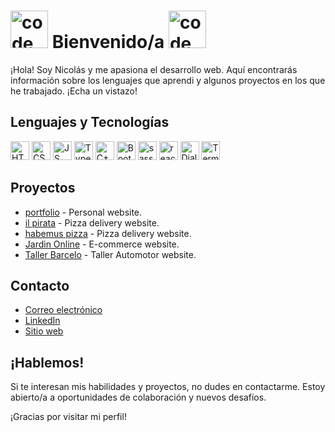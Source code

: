 # <img src="https://github.com/Nicolas-Andreis/Nicolas-Andreis/assets/111246225/25e54ac8-ebca-45d7-ac67-594daf42e441" alt="code" width="60"> Bienvenido/a <img src="https://github.com/Nicolas-Andreis/Nicolas-Andreis/assets/111246225/25e54ac8-ebca-45d7-ac67-594daf42e441" alt="code" width="60">


¡Hola! Soy Nicolás y me apasiona el desarrollo web. Aquí encontrarás información sobre los lenguajes que aprendi y algunos proyectos en los que he trabajado. ¡Echa un vistazo!
 
## Lenguajes y Tecnologías

<img src="https://img.shields.io/badge/HTML-8A2BE2" alt="HTML"  height="30">
<img src="https://img.shields.io/badge/CSS-8A2BE2" alt="CSS"  height="30">
<img src="https://img.shields.io/badge/JavaScript-8A2BE2" alt="JS"  height="30">
<img src="https://img.shields.io/badge/TypeScript-8A2BE2" alt="TypeScript"  height="30">
<img src="https://img.shields.io/badge/C++-8A2BE2" alt="C++"  height="30">
<img src="https://img.shields.io/badge/Bootstrap-8A2BE2" alt="Bootstrap"  height="30">
<img src="https://img.shields.io/badge/SASS-8A2BE2" alt="sass"  height="30">
<img src="https://img.shields.io/badge/React.js-8A2BE2" alt="react"  height="30">
<img src="https://img.shields.io/badge/Dialogflow-8A2BE2" alt="Dialogflow"  height="30">
<img src="https://img.shields.io/badge/Terminal" alt="Terminal"  height="30">




   

## Proyectos

-  [portfolio](https://nicolas-andreis.github.io/portfolio/) - Personal website.
-  [il pirata](https://nicolas-andreis.github.io/Il-pirata/) - Pizza delivery website.
-  [habemus pizza](https://nicolas-andreis.github.io/habemus_pizza/) - Pizza delivery website.
-  [Jardin Online](https://nicolas-andreis.github.io/Jardin-Online/) - E-commerce website.
-  [Taller Barcelo](https://taller-barcel-dksw-git-master-nicolas-andreis-projects.vercel.app/) - Taller Automotor website.

## Contacto

- [Correo electrónico](mailto:jnandreis@outlook.com) 
- [LinkedIn](https://www.linkedin.com/in/nicol%C3%A1s-andreis-b34966281/)
- [Sitio web](https://nicolas-andreis.github.io/portfolio/)

## ¡Hablemos!

Si te interesan mis habilidades y proyectos, no dudes en contactarme. Estoy abierto/a a oportunidades de colaboración y nuevos desafíos.

¡Gracias por visitar mi perfil!
<!--
**Nicolas-Andreis/Nicolas-Andreis** is a ✨ _special_ ✨ repository because its `README.md` (this file) appears on your GitHub profile.

Here are some ideas to get you started:

- 🔭 I’m currently working on ...
- 🌱 I’m currently learning ...
- 👯 I’m looking to collaborate on ...
- 🤔 I’m looking for help with ...
- 💬 Ask me about ...
- 📫 How to reach me: ...
- 😄 Pronouns: ...
- ⚡ Fun fact: ...
-->

